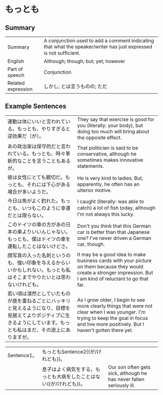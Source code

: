 # もっとも

## Summary

<table><tr>   <td>Summary</td>   <td>A conjunction used to add a comment indicating that what the speaker/writer has just expressed is not sufﬁcient.</td></tr><tr>   <td>English</td>   <td>Although; though; but; yet; however</td></tr><tr>   <td>Part of speech</td>   <td>Conjunction</td></tr><tr>   <td>Related expression</td>   <td>しかし; とは言うものの; ただ</td></tr></table>

## Example Sentences

<table><tr>   <td>運動は体にいいと言われている。もっとも、やりすぎると逆効果だ（が）。</td>   <td>They say that exercise is good for you (literally: your body), but doing too much will bring about the opposite effect.</td></tr><tr>   <td>あの政治家は保守的だと言われている。もっとも、時々革新的なことを言うこともあるが。</td>   <td>That politician is said to be conservative, although he sometimes makes innovative statements.</td></tr><tr>   <td>彼は女性にとても親切だ。もっとも、それには下心がある場合が多いようだ。</td>   <td>He is very kind to ladies. But, apparently, he often has an ulterior motive.</td></tr><tr>   <td>今日は魚がよく釣れた。もっとも、いつもこのように幸運だとは限らない。</td>   <td>I caught (literally: was able to catch) a lot of ﬁsh today, although I'm not always this lucky.</td></tr><tr>   <td>このドイツの車の方があの日本の車よりいいんじゃない。もっとも、僕はドイツの車を運転したことはないけどさ。</td>   <td>Don't you think that this German car is better than that Japanese one? I've never driven a German car, though.</td></tr><tr>   <td>顔写真の入った名刺というのも、強い印象を与えるからいいかもしれない。もっとも私はそこまでやりたいとは思わないけれども。</td>   <td>It may be a good idea to make business cards with your picture on them because they would create a stronger impression. But I am kind of reluctant to go that far.</td></tr><tr>   <td>若い頃は漠然としていたものが歳を重ねるごとにハッキリと見えるようになり、目標を見据えてよりポジティブに生きるようにしています。もっとも私はまだ、その途上にありますが。</td>   <td>As I grow older, I begin to see more clearly things that were not clear when I was younger. I'm trying to keep the goal in focus and live more positively. But I haven't gotten there yet.</td></tr></table>

<table class="table"><tbody><tr class="tr head"><td class="td"><span class="bold">Sentence1。</span></td><td class="td"><span class="concept">もっとも</span><span>Sentence2({が/けれども})。</span></td><td class="td"></td></tr><tr class="tr"><td class="td"></td><td class="td"><span>息子はよく病気をする。</span><span class="concept">もっとも</span><span>大病をしたことはない({が/けれども})。</span></td><td class="td"><span>Our son often gets sick, although he has never fallen seriously ill.</span></td></tr></tbody></table>

